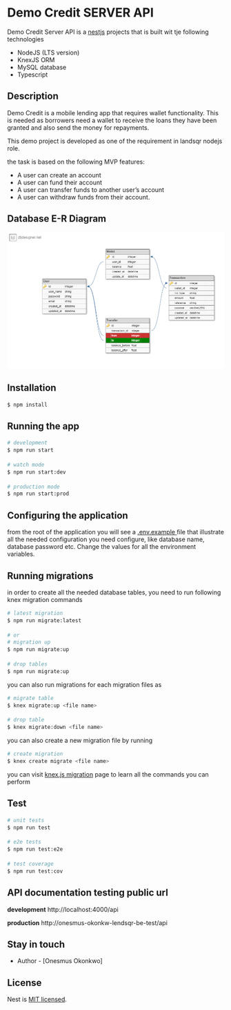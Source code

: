# Demo Credit SERVER API
Demo Credit Server API is a [nestjs](https://nestjs.com) projects that is built wit tje following technologies 
* NodeJS (LTS version)
* KnexJS ORM
* MySQL database
* Typescript

## Description

Demo Credit is a mobile lending app that requires wallet functionality. This is needed as borrowers need a wallet to receive the loans they have been granted and also send the money for repayments.

This demo project is developed as one of the requirement in landsqr nodejs role.

the task is based on the following MVP features:
* A user can create an account
* A user can fund their account
* A user can transfer funds to another user’s account
* A user can withdraw funds from their account.

## Database E-R Diagram
<img src='database_design_image.png'/>

## Installation

```bash
$ npm install
```

## Running the app

```bash
# development
$ npm run start

# watch mode
$ npm run start:dev

# production mode
$ npm run start:prod
```

## Configuring the application
from the root of the application you will see a <a href='.env.example'>.env.example </a> file that illustrate all the needed configuration you need configure, like database name, database password etc. Change the values for all the environment variables.

## Running migrations
in order to create all the needed database tables, you need to run following knex migration commands

```bash
# latest migration
$ npm run migrate:latest

# or 
# migration up
$ npm run migrate:up

# drop tables
$ npm run migrate:up
```
you can also run migrations for each migration files as

```bash
# migrate table
$ knex migrate:up <file name>

# drop table
$ knex migrate:down <file name>

```
you can also create a new migration file by running

```bash
# create migration
$ knex create migrate <file name>
```
you can visit [knex.js migration](https://knexjs.org/guide/migrations.html) page to learn all the commands you can perform

## Test

```bash
# unit tests
$ npm run test

# e2e tests
$ npm run test:e2e

# test coverage
$ npm run test:cov
```
## API documentation testing public url

**development**
http://localhost:4000/api

**production**
http://onesmus-okonkw-lendsqr-be-test/api




## Stay in touch

- Author - [Onesmus Okonkwo]


## License

Nest is [MIT licensed](LICENSE).
